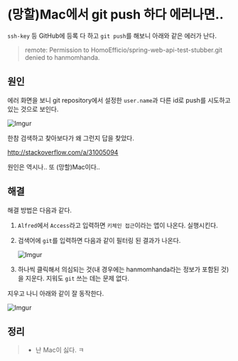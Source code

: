 # (망할)Mac에서 git push 하다 에러나면..

`ssh-key` 등 GitHub에 등록 다 하고 `git push`를 해보니 아래와 같은 에러가 난다.

>remote: Permission to HomoEfficio/spring-web-api-test-stubber.git denied to hanmomhanda.

## 원인

에러 화면을 보니 git repository에서 설정한 `user.name`과 다른 id로 push를 시도하고 있는 것으로 보인다.

![Imgur](http://i.imgur.com/dl4UeYp.png)

한참 검색하고 찾아보다가 왜 그런지 답을 찾았다.

http://stackoverflow.com/a/31005094

원인은 역시나.. 또 (망할)Mac이다..

## 해결

해결 방법은 다음과 같다.

1. `Alfred`에서 `Access`라고 입력하면 `키체인 접근`이라는 앱이 나온다. 실행시킨다.
2. 검색어에 `git`를 입력하면 다음과 같이 필터링 된 결과가 나온다.

	![Imgur](http://i.imgur.com/SAY4oAT.png)
	
3. 하나씩 클릭해서 의심되는 것(내 경우에는 hanmomhanda라는 정보가 포함된 것)을 지운다. 지워도 `git` 쓰는 데는 문제 없다.

지우고 나니 아래와 같이 잘 동작한다.

![Imgur](http://i.imgur.com/9hxyZsc.png)

## 정리

>- 난 Mac이 싫다. ㅋ

